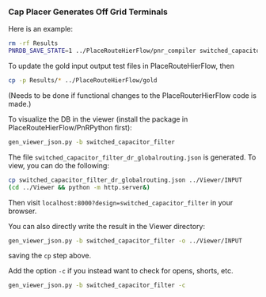 ### Cap Placer Generates Off Grid Terminals

Here is an example:

```bash
rm -rf Results
PNRDB_SAVE_STATE=1 ../PlaceRouteHierFlow/pnr_compiler switched_capacitor_filter switched_capacitor_filter.{lef,v,map} FinFET_Mock_PDK_Abstraction.json switched_capacitor_filter 1 0 > LOG
```

To update the gold input output test files in PlaceRouteHierFlow, then
```bash
cp -p Results/* ../PlaceRouteHierFlow/gold
```
(Needs to be done if functional changes to the PlaceRouterHierFlow code is made.)

To visualize the DB in the viewer (install the package in PlaceRouteHierFlow/PnRPython first):
```bash
gen_viewer_json.py -b switched_capacitor_filter
```
The file `switched_capacitor_filter_dr_globalrouting.json` is generated.
To view, you can do the following:
```bash
cp switched_capacitor_filter_dr_globalrouting.json ../Viewer/INPUT
(cd ../Viewer && python -m http.server&)
```
Then visit `localhost:8000?design=switched_capacitor_filter` in your browser.

You can also directly write the result in the Viewer directory:
```bash
gen_viewer_json.py -b switched_capacitor_filter -o ../Viewer/INPUT
```
saving the `cp` step above.

Add the option `-c` if you instead want to check for opens, shorts, etc.
```bash
gen_viewer_json.py -b switched_capacitor_filter -c
```



